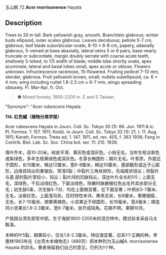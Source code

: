 玉山枫
72.**Acer morrisonense** Hayata

## Description
Trees to 20 m tall. Bark yellowish gray, smooth. Branchlets glabrous; winter buds ellipsoid, outer scales glabrous. Leaves deciduous; petiole 5-7 cm, glabrous; leaf blade suborbicular-ovate, 8-10 × 6-8 cm, papery, adaxially glabrous, 5-veined at base abaxially, lateral veins 5 or 6 pairs, base nearly truncate or subcordate, margin doubly serrate with coarse acute teeth, shallowly 5-lobed, to 1/5 width of blade; middle lobe shortly ovate, apex acuminate; lateral and basal lobes small, apex acute or obtuse. Flowers unknown. Infructescence racemose, 15-flowered. Fruiting pedicel 7-10 mm, slender, glabrous. Fruit yellowish brown, small; nutlets subellipsoid, ca. 6 × 4 mm; wing including nutlet 1.8-2.3 cm × 6-7 mm, wings spreading obtusely. Fl. Mar-Apr, fr. Oct.


> ● Mixed forests; 1800-2200 m. E and S Taiwan.

  "Synonym": "*Acer rubescens* Hayata.

**114. 红色槭（植物分类学报）**

Acer rubescens Hayata in Journ. Coll. Sc. Tokyo 30 (1): 66. Jun. 1911 & Ic. Pl. Formos. 1: 157. 1911; Koidz. in Journ. Coll. Sc. Tokyo 32 (1): 21, t. 11. Aug. 1911; Kaneh, Formos. Trees ed, 1. 147. 1911, ed. rev. 405, f. 363 1936; Fang in Contrib. Biol. Lab. Sc. Soc. China bot. ser. 11: 210. 1939.

落叶乔木，高10-20米。树皮平滑、黄灰色或深灰色。小枝无毛，当年生枝淡紫色或紫绿色，多年生枝黄绿色或深灰色。冬芽长椭圆形；鳞片无毛。叶革质，外貌近于圆形，长10厘米，稀达12厘米，宽6-8厘米，稀达10厘米，基部截形或近于心脏形，边缘具钝尖的重锯齿，常浅5裂；中裂片三角状卵形，先端尾状锐尖；侧裂片与基.部的裂片常较小，钝尖；裂片间的凹缺钝尖，深达叶片全长的1/5；上面无毛，深绿色，干后淡绿红色，下面淡绿色，除嫩时脉腋被红色丛毛外其余部分无毛；初生脉5条，次生脉5-7对、均在上面微显著，在下面显著；叶柄长5-7厘米、无毛，淡紫红色，上面浅沟状。花的特性未详。果序总状，长8厘米，果梗细瘦，无毛，长7-10毫米，翅果黄褐色，小坚果近于卵圆形，长16毫米，宽4毫米；翅连同小坚果长1.8-2.3厘米，宽6-7毫米，张开成钝角。花期不明，果期10月。

产我国台湾东部至中部。生于海拔1800-2200米的混交林中。模式标本采自马太鞍溪。

本种的叶5裂，翅果较小，仅长1.8-2.3厘米，特征很显著，应系1个正确的种。李惠林1963年在《台湾木本植物志》(489页）把本种列为玉山槭A. morrisonense Hayata 的异名，著者保留我们自己的意见，仍列为1个种。
